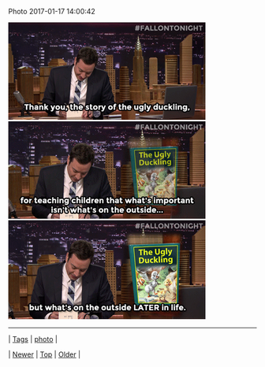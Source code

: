 <!--
title: Photo 2017-01-17 14
date: 2020-06-28T15:27:00.148Z
tags: photo
-->


Photo 2017-01-17 14:00:42

![](155992062647-0.gif)
![](155992062647-1.gif)
![](155992062647-2.gif)

<!--BOTTOM-POST-NAVIGATION-->
---

| [Tags](tags.md) | [photo](tag-photo.md) |

| [Newer](155938927664.md) | [Top](index.md) | [Older](156000246450.md) |